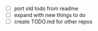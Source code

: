 * [ ] port old todo from readme
* [ ] expand with new things to do
* [ ] create TODO.md for other repos
